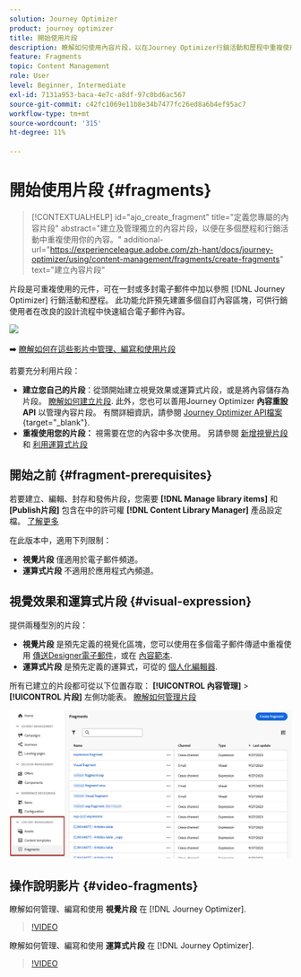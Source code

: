 ```yaml
---
solution: Journey Optimizer
product: journey optimizer
title: 開始使用片段
description: 瞭解如何使用內容片段，以在Journey Optimizer行銷活動和歷程中重複使用內容
feature: Fragments
topic: Content Management
role: User
level: Beginner, Intermediate
exl-id: 7131a953-baca-4e7c-a8df-97c0bd6ac567
source-git-commit: c42fc1069e11b8e34b7477fc26ed8a6b4ef95ac7
workflow-type: tm+mt
source-wordcount: '315'
ht-degree: 11%

---
```


# 開始使用片段 {#fragments}

>[!CONTEXTUALHELP]
>id="ajo_create_fragment"
>title="定義您專屬的內容片段"
>abstract="建立及管理獨立的內容片段，以便在多個歷程和行銷活動中重複使用你的內容。"
>additional-url="https://experienceleague.adobe.com/zh-hant/docs/journey-optimizer/using/content-management/fragments/create-fragments" text="建立內容片段"

片段是可重複使用的元件，可在一封或多封電子郵件中加以參照 [!DNL Journey Optimizer] 行銷活動和歷程。 此功能允許預先建置多個自訂內容區塊，可供行銷使用者在改良的設計流程中快速組合電子郵件內容。

![](../rn/assets/do-not-localize/fragments.gif)

➡️ [瞭解如何在這些影片中管理、編寫和使用片段](#video-fragments)

若要充分利用片段：

* **建立您自己的片段**：從頭開始建立視覺效果或運算式片段，或是將內容儲存為片段。 [瞭解如何建立片段](#create-fragments). 此外，您也可以善用Journey Optimizer **內容重設API** 以管理內容片段。 有關詳細資訊，請參閱 [Journey Optimizer API檔案](https://developer.adobe.com/journey-optimizer-apis/references/content/){target="_blank"}.
* **重複使用您的片段：** 視需要在您的內容中多次使用。 另請參閱 [新增視覺片段](../email/use-visual-fragments.md) 和 [利用運算式片段](../personalization/use-expression-fragments.md)

## 開始之前 {#fragment-prerequisites}

若要建立、編輯、封存和發佈片段，您需要 **[!DNL Manage library items]** 和 **[Publish片段]** 包含在中的許可權 **[!DNL Content Library Manager]** 產品設定檔。 [了解更多](../administration/ootb-product-profiles.md#content-library-manager)

在此版本中，適用下列限制：

* **視覺片段** 僅適用於電子郵件頻道。
* **運算式片段** 不適用於應用程式內頻道。

## 視覺效果和運算式片段 {#visual-expression}

提供兩種型別的片段：

* **視覺片段** 是預先定義的視覺化區塊，您可以使用在多個電子郵件傳遞中重複使用 [傳送Designer電子郵件](../email/get-started-email-design.md)，或在 [內容範本](../email/use-email-templates.md).
* **運算式片段** 是預先定義的運算式，可從的 [個人化編輯器](../personalization/personalization-build-expressions.md).

所有已建立的片段都可從以下位置存取： **[!UICONTROL 內容管理]** > **[!UICONTROL 片段]**  左側功能表。 [瞭解如何管理片段](../content-management/manage-fragments.md)

![](assets/fragment-list.png)

## 操作說明影片 {#video-fragments}

瞭解如何管理、編寫和使用 **視覺片段** 在 [!DNL Journey Optimizer].

>[!VIDEO](https://video.tv.adobe.com/v/3419932/?quality=12)

瞭解如何管理、編寫和使用 **運算式片段** 在 [!DNL Journey Optimizer].

>[!VIDEO](https://video.tv.adobe.com/v/3424587/?quality=12)
